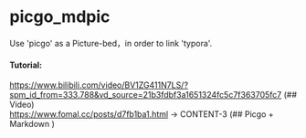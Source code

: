 # picgo_mdpic
Use 'picgo' as a Picture-bed，in order to link 'typora'.

#### Tutorial: <br />
https://www.bilibili.com/video/BV1ZG411N7LS/?spm_id_from=333.788&vd_source=21b3fdbf3a1651324fc5c7f363705fc7  (## Video) <br />
https://www.fomal.cc/posts/d7fb1ba1.html -> CONTENT-3  (## Picgo + Markdown )
